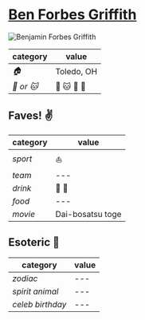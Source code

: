 # [Ben Forbes Griffith](https://github.com/Epicurean306)

![Benjamin Forbes Griffith](https://avatars3.githubusercontent.com/u/11682684?v=3&s=460)

| category | value |
|-----------|-------|
| _:house:_ | Toledo, OH |
| _:dog: or :cat:_ | :dog: :cat: :dragon: :dragon_face: |

## Faves! :v:

| category | value |
|----------|--------|
| _sport_  | :sailboat: |
| _team_   | --- |
| _drink_  | :beer: :wine_glass: |
| _food_   | --- |
| _movie_  | Dai-bosatsu toge |

## Esoteric :crystal_ball:

| category | value |
|----------|-------|
| _zodiac_ | --- |
| _spirit animal_ | --- |
| _celeb birthday_ | --- |
